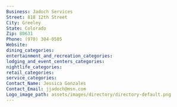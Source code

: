 ```yaml
---
Business: Jadoch Services
Street: 818 12th Street
City: Greeley
State: Colorado
Zip: 80631
Phone: (970) 304-0505
Website: 
dining_categories: 
entertainment_and_recreation_categories: 
lodging_and_event_centers_categories: 
nightlife_categories: 
retail_categories: 
service_categories: 
Contact_Name: Jessica Gonzales
Contact_Email: jjadoch@msn.com
Logo_image_path: assets/images/directory/directory-default.png
---
```

